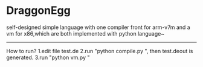 DraggonEgg
==========

self-designed simple language with one compiler front for arm-v7m and a vm for x86,which are both implemented with python language~

-------------

How to run?
1.edit file test.de
2.run "python compile.py ", then test.deout is generated.
3.run "python vm.py "
